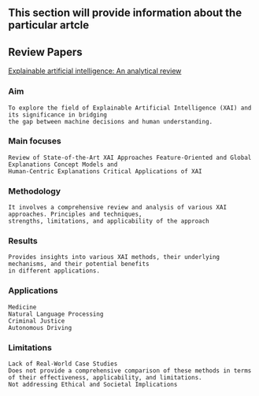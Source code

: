 ## This section will provide information about the particular artcle

## Review Papers

[Explainable artificial intelligence: An analytical review ](https://wires.onlinelibrary.wiley.com/doi/full/10.1002/widm.1424)

### Aim
    To explore the field of Explainable Artificial Intelligence (XAI) and its significance in bridging 
    the gap between machine decisions and human understanding. 

### Main focuses
    Review of State-of-the-Art XAI Approaches Feature-Oriented and Global Explanations Concept Models and
    Human-Centric Explanations Critical Applications of XAI

### Methodology
    It involves a comprehensive review and analysis of various XAI approaches. Principles and techniques,
    strengths, limitations, and applicability of the approach

### Results
    Provides insights into various XAI methods, their underlying mechanisms, and their potential benefits 
    in different applications.

### Applications
    Medicine
    Natural Language Processing
    Criminal Justice
    Autonomous Driving

### Limitations
    Lack of Real-World Case Studies
    Does not provide a comprehensive comparison of these methods in terms of their effectiveness, applicability, and limitations.
    Not addressing Ethical and Societal Implications

